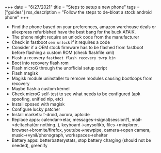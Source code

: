 +++
date = "6/27/2021"
title = "Steps to setup a new phone"
tags = ["guides"]
rss_description = "Follow the steps to de-bloat a stock android phone"
+++

- Find the phone based on your preferences, amazon warehouse deals or aliexpress refurbished have the best bang for the buck AFAIK.
- The phone might require an unlock code from the manufacturer
- Check in fastboot `oem unlock` if it requires a code
- Consider if a OEM stock firmware has to be flashed from fastboot before flashing a custom ROM (check flashfile.xml)
- Flash a recovery `fastboot flash recovery twrp.bin`
- Boot into recovery flash rom
- Flash microG through the unofficial setup script
- Flash magisk
- Magisk module uninstaller to remove modules causing bootloops from recovery
- Maybe flash a custom kernel
- Check microG self-test to see what needs to be configured (apk spoofing, unified nlp, etc)
- Install xposed with magisk
- Configure lucky patcher
- Install markets: f-droid, aurora, aptoide
- Replace apps: calendar->etar, messages->signal(session?), mail->deltachat(or nothing..), keyboard->anysoftkb, files->mixplorer, browser->bromite/firefox, youtube->newpipe, camera->open camera, music->vynil/phonograph, workspaces->shelter
- Battery apps: betterbatterystats, stop battery charging (should not be needed), greenify
